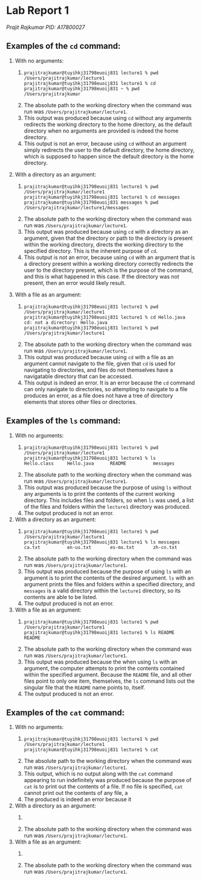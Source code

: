 # Lab Report 1
*Prajit Rajkumar*
*PID: A17800027*

## Examples of the `cd` command:
1. With no arguments:
    1.  ```
        prajitrajkumar@tuyihkj31798euoij831 lecture1 % pwd
        /Users/prajitrajkumar/lecture1
        prajitrajkumar@tuyihkj31798euoij831 lecture1 % cd
        prajitrajkumar@tuyihkj31798euoij831 ~ % pwd
        /Users/prajitrajkumar
        ```
    2. The absolute path to the working directory when the command was run was `/Users/prajitrajkumar/lecture1`.
    3. This output was produced because using `cd` without any arguments redirects the working directory to the home directory, as 
       the default directory when no arguments are provided is indeed the home directory.
    4. This output is not an error, because using `cd` without an argument simply redirects the user to the default 
       directory, the home directory, which is supposed to happen since the default directory is the home directory.

2. With a directory as an argument:
    1. ```
       prajitrajkumar@tuyihkj31798euoij831 lecture1 % pwd
       /Users/prajitrajkumar/lecture1
       prajitrajkumar@tuyihkj31798euoij831 lecture1 % cd messages
       prajitrajkumar@tuyihkj31798euoij831 messages % pwd
       /Users/prajitrajkumar/lecture1/messages
       ```
   2. The absolute path to the working directory when the command was run was `/Users/prajitrajkumar/lecture1`.
   3. This output was produced because using `cd` with a directory as an argument, given that the directory or path to the directory is present within the working directory, directs the working directory to the specified directory. This is the inherent purpose of `cd`.
   4. This output is not an error, because using `cd` with an argument that is a directory present within a working directory correctly redirects the user to the directory present, which is the purpose of the command, and this is what happened in this case. If the directory was not present, then an error would likely result.

3. With a file as an argument:
   1. ```
      prajitrajkumar@tuyihkj31798euoij831 lecture1 % pwd     
      /Users/prajitrajkumar/lecture1
      prajitrajkumar@tuyihkj31798euoij831 lecture1 % cd Hello.java
      cd: not a directory: Hello.java
      prajitrajkumar@tuyihkj31798euoij831 lecture1 % pwd
      /Users/prajitrajkumar/lecture1
      ```
   2. The absolute path to the working directory when the command was run was `/Users/prajitrajkumar/lecture1`.
   3. This output was produced because using `cd` with a file as an argument cannot navigate to the file, given that `cd` is used for navigating to directories, and files do not themselves have a navigatable directory that can be accessed.
   4. This output is indeed an error. It is an error because the `cd` command can only navigate to directories, so attempting to navigate to a file produces an error, as a file does not have a tree of directory elements that stores other files or directories.

## Examples of the `ls` command:
1. With no arguments:
   1. ```
      prajitrajkumar@tuyihkj31798euoij831 lecture1 % pwd
      /Users/prajitrajkumar/lecture1
      prajitrajkumar@tuyihkj31798euoij831 lecture1 % ls
      Hello.class     Hello.java      README          messages
      ```
   2. The absolute path to the working directory when the command was run was `/Users/prajitrajkumar/lecture1`.
   3. This output was produced because the purpose of using `ls` without any arguments is to print the contents of the current working directory. This includes files and folders, so when `ls` was used, a list of the files and folders within the `lecture1` directory was produced.
   4. The output produced is not an error.
2. With a directory as an argument:
   1. ```
      prajitrajkumar@tuyihkj31798euoij831 lecture1 % pwd
      /Users/prajitrajkumar/lecture1
      prajitrajkumar@tuyihkj31798euoij831 lecture1 % ls messages
      ca.txt          en-us.txt       es-mx.txt       zh-cn.txt
      ```
   2. The absolute path to the working directory when the command was run was `/Users/prajitrajkumar/lecture1`.
   3. This output was produced because the purpose of using `ls` with an argument is to print the contents of the desired argument. `ls` with an argument prints the files and folders within a specified directory, and `messages` is a valid directory within the `lecture1` directory, so its contents are able to be listed.
   4. The output produced is not an error.
3. With a file as an argument:
   1. ```
      prajitrajkumar@tuyihkj31798euoij831 lecture1 % pwd
      /Users/prajitrajkumar/lecture1
      prajitrajkumar@tuyihkj31798euoij831 lecture1 % ls README
      README
      ```
   2. The absolute path to the working directory when the command was run was `/Users/prajitrajkumar/lecture1`.
   3. This output was produced because the when using `ls` with an argument, the computer attempts to print the contents contained within the specified argument. Because the `README` file, and all other files point to only one item, themselves, the `ls` command lists out the singular file that the `README` name points to, itself.
   4. The output produced is not an error.
## Examples of the `cat` command:
1. With no arguments:
   1. ```
      prajitrajkumar@tuyihkj31798euoij831 lecture1 % pwd
      /Users/prajitrajkumar/lecture1
      prajitrajkumar@tuyihkj31798euoij831 lecture1 % cat
      
      ```
   2. The absolute path to the working directory when the command was run was `/Users/prajitrajkumar/lecture1`.
   3. This output, which is no output along with the `cat` command appearing to run indefinitely was produced because the purpose of `cat` is to print out the contents of a file. If no file is specified, `cat` cannot print out the contents of any file, a
   4. The produced is indeed an error because it
2. With a directory as an argument:
   1. ```
      
      ```
   2. The absolute path to the working directory when the command was run was `/Users/prajitrajkumar/lecture1`.
3. With a file as an argument:
   1. ```
      ```
   2. The absolute path to the working directory when the command was run was `/Users/prajitrajkumar/lecture1`.
